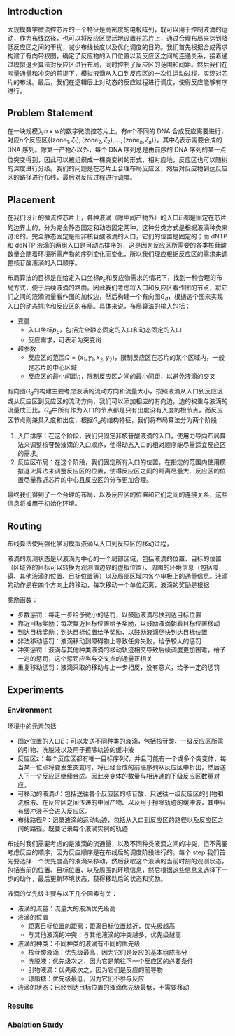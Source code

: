 ## Introduction

大规模数字微流控芯片的一个特征是高密度的电极阵列，既可以用于控制液滴的运动，作为布线路径，也可以将反应区灵活地设置在芯片上，通过合理布局来达到降低反应区之间的干扰，减少布线长度以及优化调度的目的。我们首先根据合成需求构建了有向带权图，确定了反应物的入口位置以及反应区之间的连通关系，接着通过模拟退火算法对反应区进行布局，同时控制了反应区的范围和间距。然后我们在考量通量和冲突的前提下，模拟液滴从入口到反应区的一次性运动过程，实现对芯片的布线。最后，我们在逻辑层上对动态的反应过程进行调度，使得反应能够有序进行。

## Problem Statement

在一块规模为$h\times w$的数字微流控芯片上，有$n$个不同的 DNA 合成反应需要进行，对应$n$个反应区$\left\{(\text{zone}_1,\zeta_1), (\text{zone}_2,\zeta_2), \dots, (\text{zone}_n,\zeta_n)\right\}$，其中$\zeta_i$表示需要合成的 DNA 序列。除第一产物$\zeta_1$以外，每个 DNA 序列总是由前序的 DNA 序列的某一点位突变得到，因此可以被组织成一棵突变树的形式，相对应地，反应区也可以随树的深度进行分级。我们的问题是在芯片上合理布局反应区，然后对反应物到达反应区的路径进行布线，最后对反应过程进行调度。

## Placement

在我们设计的微流控芯片上，各种液滴（除中间产物外）的入口$E_i$都是固定在芯片的边界上的，分为完全静态固定和动态固定两种，这种分类方式是根据液滴种类来讨论的。完全静态固定是指非核苷酸液滴的入口，它们的位置是固定的；而 dNTP 和 ddNTP 液滴的两组入口是可动态排序的，这是因为反应区所需要的各类核苷酸数量会随着环境所需产物的序列变化而变化，所以我们理应根据反应区的需求来调整核苷酸液滴的入口顺序。

布局算法的目标是在给定入口坐标$p_E$和反应物需求的情况下，找到一种合理的布局方式，便于后续液滴的路由。因此我们考虑将入口和反应区看作图的节点，将它们之间的液滴流量看作图的加权边，然后构建一个有向图$G_d$，根据这个图来实现入口的动态排序和反应区的布局。具体来说，布局算法的输入包括：

- 变量
  - 入口坐标$p_E$，包括完全静态固定的入口和动态固定的入口
  - 反应需求，可表示为突变树
- 超参数
  - 反应区的范围$\Omega=(x_1,y_1,x_2,y_2)$，限制反应区在芯片的某个区域内，一般是芯片的中心区域
  - 反应区的最小间距$\eta$，限制反应区之间的最小间距，以避免液滴的交叉

有向图$G_d$的构建主要考虑液滴的流动方向和流量大小，按照液滴从入口到反应区或从反应区到反应区的流动方向，我们可以添加相应的有向边，边的权重与液滴的流量成正比。$G_d$中所有作为入口的节点都是只有出度没有入度的根节点，而反应区节点则兼具入度和出度，根据$G_d$的结构特征，我们将布局算法分为两个阶段：

1. 入口排序：在这个阶段，我们只固定非核苷酸液滴的入口，使用力导向布局算法来调整核苷酸液滴的入口顺序，使得动态入口的相对顺序能尽量适宜反应区的需求。
2. 反应区布局：在这个阶段，我们固定所有入口的位置，在指定的范围内使用模拟退火算法来调整反应区的位置，使得反应区之间的距离尽量大、反应区的位置尽量靠近芯片的中心且反应区的分布更加合理。

最终我们得到了一个合理的布局，以及反应区的位置和它们之间的连接关系，这些信息将被用于初始化环境。

## Routing

布线算法使用强化学习模拟液滴从入口到反应区的移动过程，

液滴的观测状态是以液滴为中心的一个局部区域，包括液滴的位置、目标的位置（区域外的目标可以转换为观测值边界的虚拟位置）、周围的环境信息（包括障碍、其他液滴的位置、目标位置等）以及局部区域内各个电极上的通量信息。液滴的动作是在四个方向上的移动，每次移动一个单位距离，液滴的奖励是根据

奖励函数：

- 步数惩罚：每走一步给予微小的惩罚，以鼓励液滴尽快到达目标位置
- 靠近目标奖励：每次靠近目标位置给予奖励，以鼓励液滴朝着目标位置移动
- 到达目标奖励：到达目标位置给予奖励，以鼓励液滴尽快到达目标位置
- 非法移动惩罚：液滴移动到障碍物上导致任务失败，给予较大的惩罚
- 冲突惩罚：液滴与其他种类液滴的移动轨迹相交导致后续调度更加困难，给予一定的惩罚，这个惩罚应当与交叉点的通量正相关
- 重复移动惩罚：液滴采取的移动与上一步相反，没有意义，给予一定的惩罚

## Experiments

### Environment

环境中的元素包括

- 固定位置的入口$E$：可以发送不同种类的液滴，包括核苷酸、一级反应区所需的引物、洗脱液以及用于擦除轨迹的缓冲液
- 反应区$\text{z}$：每个反应区都有唯一目标序列$\zeta$，并且可能有一个或多个突变体，每当某一位点将要发生突变时，将已经合成的前缀序列从反应区中析出，然后送入下一个反应区继续合成。因此突变体的数量与相连通的下级反应区数量对应。
- 可移动的液滴$d$：包括送往各个反应区的核苷酸、只送往一级反应区的引物和洗脱液、在反应区之间传递的中间产物、以及用于擦除轨迹的缓冲液，其中只有缓冲液不会进入反应区。
- 布线路径$P$：记录液滴的运动轨迹，包括从入口到反应区的路径以及反应区之间的路径。既要记录每个液滴实例的轨迹

布线时我们需要考虑的是液滴的流通量，以及不同种类液滴之间的冲突，但不需要考虑反应的顺序，因为反应顺序是在布线后的调度阶段进行的。每个 step 我们首先要选择一个优先度高的液滴来移动，然后获取这个液滴的当前时刻的观测状态，包括当前的位置、目标位置、以及周围的环境信息，然后根据这些信息来选择下一步的动作，最后更新环境状态，获得移动后的状态和奖励。

液滴的优先级主要与以下几个因素有关：

- 液滴的流量：流量大的液滴优先级高
- 液滴的位置
  - 距离目标位置的距离：距离目标位置越近，优先级越高
  - 与其他液滴的冲突：与其他液滴的冲突越多，优先级越高
- 液滴的种类：不同种类的液滴有不同的优先级
  - 核苷酸液滴：优先级最高，因为它们是反应的基本组成部分
  - 洗脱液：优先级次之，因为它是前往下一个反应区的必要条件
  - 引物液滴：优先级次之，因为它们是反应的前导物
  - 琼脂糖：优先级最低，因为它们不参与反应
- 液滴的状态：已经到达目标位置的液滴优先级最低，不需要移动

### Results

### Abalation Study
